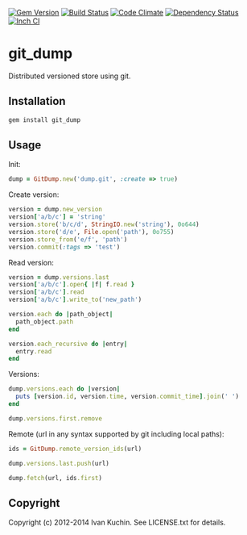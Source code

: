 [![Gem Version](https://img.shields.io/gem/v/git_dump.svg?style=flat)](https://rubygems.org/gems/git_dump)
[![Build Status](https://img.shields.io/travis/toy/git_dump/master.svg?style=flat)](https://travis-ci.org/toy/git_dump)
[![Code Climate](https://img.shields.io/codeclimate/github/toy/git_dump.svg?style=flat)](https://codeclimate.com/github/toy/git_dump)
[![Dependency Status](https://img.shields.io/gemnasium/toy/git_dump.svg?style=flat)](https://gemnasium.com/toy/git_dump)
[![Inch CI](https://inch-ci.org/github/toy/git_dump.svg?branch=master&style=flat)](https://inch-ci.org/github/toy/git_dump)

# git_dump

Distributed versioned store using git.

## Installation

```sh
gem install git_dump
```

## Usage

Init:

```rb
dump = GitDump.new('dump.git', :create => true)
```

Create version:

```rb
version = dump.new_version
version['a/b/c'] = 'string'
version.store('b/c/d', StringIO.new('string'), 0o644)
version.store('d/e', File.open('path'), 0o755)
version.store_from('e/f', 'path')
version.commit(:tags => 'test')
```

Read version:

```rb
version = dump.versions.last
version['a/b/c'].open{ |f| f.read }
version['a/b/c'].read
version['a/b/c'].write_to('new_path')

version.each do |path_object|
  path_object.path
end

version.each_recursive do |entry|
  entry.read
end
```

Versions:

```rb
dump.versions.each do |version|
  puts [version.id, version.time, version.commit_time].join(' ')
end

dump.versions.first.remove
```

Remote (url in any syntax supported by git including local paths):

```rb
ids = GitDump.remote_version_ids(url)

dump.versions.last.push(url)

dump.fetch(url, ids.first)
```

## Copyright

Copyright (c) 2012-2014 Ivan Kuchin. See LICENSE.txt for details.
